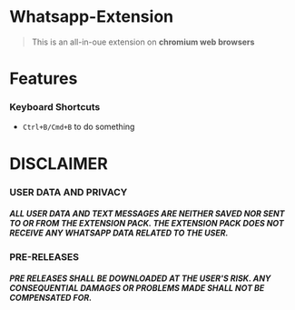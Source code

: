 # Whatsapp-Extension
> This is an all-in-oue extension on **chromium web browsers**

# Features

### Keyboard Shortcuts
- ```Ctrl+B/Cmd+B``` to do something

# DISCLAIMER
### USER DATA AND PRIVACY
##### ALL USER DATA AND TEXT MESSAGES ARE NEITHER SAVED NOR SENT TO OR FROM THE EXTENSION PACK. THE EXTENSION PACK DOES NOT RECEIVE ANY WHATSAPP DATA RELATED TO THE USER.
### PRE-RELEASES
##### PRE RELEASES SHALL BE DOWNLOADED AT THE USER'S RISK. ANY CONSEQUENTIAL DAMAGES OR PROBLEMS MADE SHALL NOT BE COMPENSATED FOR.
